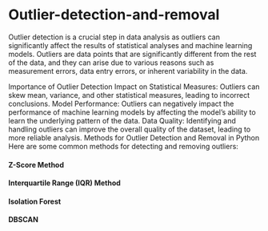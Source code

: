 # Outlier-detection-and-removal

Outlier detection is a crucial step in data analysis as outliers can significantly affect the results of statistical analyses and machine learning models. Outliers are data points that are significantly different from the rest of the data, and they can arise due to various reasons such as measurement errors, data entry errors, or inherent variability in the data.

Importance of Outlier Detection
Impact on Statistical Measures: Outliers can skew mean, variance, and other statistical measures, leading to incorrect conclusions.
Model Performance: Outliers can negatively impact the performance of machine learning models by affecting the model’s ability to learn the underlying pattern of the data.
Data Quality: Identifying and handling outliers can improve the overall quality of the dataset, leading to more reliable analysis.
Methods for Outlier Detection and Removal in Python
Here are some common methods for detecting and removing outliers:

#### Z-Score Method
#### Interquartile Range (IQR) Method
#### Isolation Forest
#### DBSCAN
